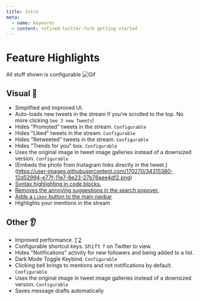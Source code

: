 ```yaml
---
title: Intro
meta:
  - name: keywords
  - content: refined-twitter-fork getting started
---
```


# Feature Highlights
All stuff shown is configurable
![Gif](https://github.com/sindresorhus/refined-twitter/raw/master/media/screenshot.gif)

## Visual :eyes:
- Simplified and improved UI.
- Auto-loads new tweets in the stream if you're scrolled to the top. No more clicking `See 3 new Tweets`!
- Hides "Promoted" tweets in the stream. `Configurable`
- Hides "Liked" tweets in the stream. `Configurable`
- Hides "Retweeted" tweets in the stream. `Configurable`
- Hides "Trends for you" box. `Configurable`
- Uses the original image in tweet image galleries instead of a downsized version. `Configurable`
- [Embeds the photo from Instagram links directly in the tweet.]
(https://user-images.githubusercontent.com/170270/34315380-12d52994-e77f-11e7-8e23-27b76aee4df2.png)
- [Syntax highlighting in code blocks.](https://github.com/sindresorhus/refined-twitter/issues/37)
- [Removes the annoying suggestions in the search popover.](https://user-images.githubusercontent.com/170270/33800304-70198358-dd3d-11e7-9870-477a44f74f4d.png)
- [Adds a `Likes` button to the main navbar](https://user-images.githubusercontent.com/14620121/35988497-ace9f93e-0ce5-11e8-8675-17e6ee38cd99.png)
- Highlights your mentions in the stream

## Other :ear:
- Improved performance. [1](https://github.com/sindresorhus/refined-twitter/pull/14) [2](https://github.com/sindresorhus/refined-twitter/commit/23897e251d2bc8d59526129ce54c7a5bf1ef884c)
- Configurable shortcut keys. <kbd>Shift</kbd> <kbd>?</kbd> on Twitter to view.
- Hides "Notifications" activity for new followers and being added to a list.
- Dark Mode Toggle Keybind. `Configurable`
- Clicking bell brings to mentions and not notifications by default. `Configurable`
- Uses the original image in tweet image galleries instead of a downsized version. `Configurable`
- Saves message drafts automatically